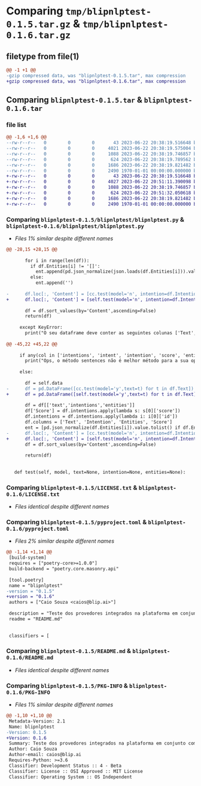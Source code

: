 # Comparing `tmp/blipnlptest-0.1.5.tar.gz` & `tmp/blipnlptest-0.1.6.tar.gz`

## filetype from file(1)

```diff
@@ -1 +1 @@
-gzip compressed data, was "blipnlptest-0.1.5.tar", max compression
+gzip compressed data, was "blipnlptest-0.1.6.tar", max compression
```

## Comparing `blipnlptest-0.1.5.tar` & `blipnlptest-0.1.6.tar`

### file list

```diff
@@ -1,6 +1,6 @@
--rw-r--r--   0        0        0       43 2023-06-22 20:38:19.516648 blipnlptest-0.1.5/blipnlptest/__init__.py
--rw-r--r--   0        0        0     4021 2023-06-22 20:38:19.575004 blipnlptest-0.1.5/blipnlptest/blipnlptest.py
--rw-r--r--   0        0        0     1088 2023-06-22 20:38:19.746857 blipnlptest-0.1.5/LICENSE.txt
--rw-r--r--   0        0        0      624 2023-06-22 20:38:19.789562 blipnlptest-0.1.5/pyproject.toml
--rw-r--r--   0        0        0     1686 2023-06-22 20:38:19.821482 blipnlptest-0.1.5/README.md
--rw-r--r--   0        0        0     2490 1970-01-01 00:00:00.000000 blipnlptest-0.1.5/PKG-INFO
+-rw-r--r--   0        0        0       43 2023-06-22 20:38:19.516648 blipnlptest-0.1.6/blipnlptest/__init__.py
+-rw-r--r--   0        0        0     4027 2023-06-22 20:51:11.390098 blipnlptest-0.1.6/blipnlptest/blipnlptest.py
+-rw-r--r--   0        0        0     1088 2023-06-22 20:38:19.746857 blipnlptest-0.1.6/LICENSE.txt
+-rw-r--r--   0        0        0      624 2023-06-22 20:51:32.050618 blipnlptest-0.1.6/pyproject.toml
+-rw-r--r--   0        0        0     1686 2023-06-22 20:38:19.821482 blipnlptest-0.1.6/README.md
+-rw-r--r--   0        0        0     2490 1970-01-01 00:00:00.000000 blipnlptest-0.1.6/PKG-INFO
```

### Comparing `blipnlptest-0.1.5/blipnlptest/blipnlptest.py` & `blipnlptest-0.1.6/blipnlptest/blipnlptest.py`

 * *Files 1% similar despite different names*

```diff
@@ -28,15 +28,15 @@
 
       for i in range(len(df)):
         if df.Entities[i] != '[]':
           ent.append(pd.json_normalize(json.loads(df.Entities[i])).value.tolist())
         else:
           ent.append('')
       
-      df.loc[:, 'Content'] = [cc.test(model='n', intention=df.Intention[x], entities=ent[x]) for x in range(len(df.Entities))]
+      df.loc[:, 'Content'] = [self.test(model='n', intention=df.Intention[x], entities=ent[x]) for x in range(len(df.Entities))]
       
       df = df.sort_values(by='Content',ascending=False)
       return(df)
     
     except KeyError: 
       print("O seu dataframe deve conter as seguintes colunas ['Text', 'Intention', 'Entities', 'Score']. Você pode obtê-las pela tabela vwidentityanalysis.")
 
@@ -45,22 +45,22 @@
     
     if any(col in ['intentions', 'intent', 'intention', 'score', 'entities', 'entity'] for col in self.data.columns.str.lower()):
       print("Ops, o método sentences não é melhor método para a sua operação. Que tal utilizar o identityanalysis?")
 
     else:
 
       df = self.data
-      df = pd.DataFrame([cc.test(model='y',text=t) for t in df.Text])
+      df = pd.DataFrame([self.test(model='y',text=t) for t in df.Text])
 
       df = df[['text','intentions','entities']]
       df['Score'] = df.intentions.apply(lambda s: s[0]['score'])
       df.intentions = df.intentions.apply(lambda i: i[0]['id'])
       df.columns = ['Text', 'Intention', 'Entities', 'Score']
       ent = [pd.json_normalize(df.Entities[i]).value.tolist() if df.Entities[i] != '[]' else '' for i in range(len(df.Text))]
-      df.loc[:, 'Content'] = [cc.test(model='n', intention=df.Intention[x], entities=ent[x]) for x in range(len(df.Entities))]
+      df.loc[:, 'Content'] = [self.test(model='n', intention=df.Intention[x], entities=ent[x]) for x in range(len(df.Entities))]
       df = df.sort_values(by='Content',ascending=False)
 
       return(df)
 
 
   def test(self, model, text=None, intention=None, entities=None):
```

### Comparing `blipnlptest-0.1.5/LICENSE.txt` & `blipnlptest-0.1.6/LICENSE.txt`

 * *Files identical despite different names*

### Comparing `blipnlptest-0.1.5/pyproject.toml` & `blipnlptest-0.1.6/pyproject.toml`

 * *Files 2% similar despite different names*

```diff
@@ -1,14 +1,14 @@
 [build-system]
 requires = ["poetry-core>=1.0.0"]
 build-backend = "poetry.core.masonry.api"
 
 [tool.poetry]
 name = "blipnlptest"
-version = "0.1.5"
+version = "0.1.6"
 authors = ["Caio Souza <caios@blip.ai>"]
 
 description = "Teste dos provedores integrados na plataforma em conjunto com o Assistente de Conteudo."
 readme = "README.md"
 
 
 classifiers = [
```

### Comparing `blipnlptest-0.1.5/README.md` & `blipnlptest-0.1.6/README.md`

 * *Files identical despite different names*

### Comparing `blipnlptest-0.1.5/PKG-INFO` & `blipnlptest-0.1.6/PKG-INFO`

 * *Files 1% similar despite different names*

```diff
@@ -1,10 +1,10 @@
 Metadata-Version: 2.1
 Name: blipnlptest
-Version: 0.1.5
+Version: 0.1.6
 Summary: Teste dos provedores integrados na plataforma em conjunto com o Assistente de Conteudo.
 Author: Caio Souza
 Author-email: caios@blip.ai
 Requires-Python: >=3.6
 Classifier: Development Status :: 4 - Beta
 Classifier: License :: OSI Approved :: MIT License
 Classifier: Operating System :: OS Independent
```

